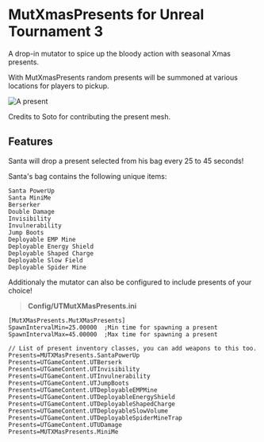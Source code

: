 # MutXmasPresents for Unreal Tournament 3

A drop-in mutator to spice up the bloody action with seasonal Xmas presents.

With MutXmasPresents random presents will be summoned at various locations for players to pickup. 

![A present](https://user-images.githubusercontent.com/808593/207734615-e572c48d-d5b7-43d8-b90a-3424e2e6fd70.jpg)

Credits to Soto for contributing the present mesh.

## Features

Santa will drop a present selected from his bag every 25 to 45 seconds!

Santa's bag contains the following unique items:

    Santa PowerUp
    Santa MiniMe
    Berserker
    Double Damage
    Invisibility
    Invulnerability
    Jump Boots
    Deployable EMP Mine
    Deployable Energy Shield
    Deployable Shaped Charge
    Deployable Slow Field
    Deployable Spider Mine

Additionaly the mutator can also be configured to include presents of your choice! 

> **Config/UTMutXMasPresents.ini**
```
[MutXMasPresents.MutXMasPresents]
SpawnIntervalMin=25.00000  ;Min time for spawning a present
SpawnIntervalMax=45.00000  ;Max time for spawning a present

// List of present inventory classes, you can add weapons to this too.
Presents=MUTXMasPresents.SantaPowerUp
Presents=UTGameContent.UTBerserk
Presents=UTGameContent.UTInvisibility
Presents=UTGameContent.UTInvulnerability
Presents=UTGameContent.UTJumpBoots
Presents=UTGameContent.UTDeployableEMPMine
Presents=UTGameContent.UTDeployableEnergyShield
Presents=UTGameContent.UTDeployableShapedCharge
Presents=UTGameContent.UTDeployableSlowVolume
Presents=UTGameContent.UTDeployableSpiderMineTrap
Presents=UTGameContent.UTUDamage
Presents=MUTXMasPresents.MiniMe
```
